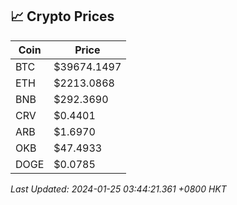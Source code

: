 ## 📈 Crypto Prices

| Coin | Price |
| ---- | ----- |
| BTC | $39674.1497 |
| ETH | $2213.0868 |
| BNB | $292.3690 |
| CRV | $0.4401 |
| ARB | $1.6970 |
| OKB | $47.4933 |
| DOGE | $0.0785 |

_Last Updated: 2024-01-25 03:44:21.361 +0800 HKT_